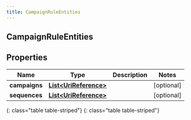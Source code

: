 ```yaml
---
title: CampaignRuleEntities
---
```

## CampaignRuleEntities


## Properties

| Name | Type | Description | Notes |
| ------------ | ------------- | ------------- | ------------- |
| **campaigns** | [**List&lt;UriReference&gt;**](UriReference.html) |  |  [optional] |
| **sequences** | [**List&lt;UriReference&gt;**](UriReference.html) |  |  [optional] |
{: class="table table-striped"}
{: class="table table-striped"}


